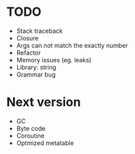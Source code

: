# TODO
+ Stack traceback
+ Closure
+ Args can not match the exactly number
+ Refactor
+ Memory issues (eg. leaks)
+ Library: string
+ Grammar bug

# Next version
+ GC
+ Byte code
+ Coroutine
+ Optmized metatable
